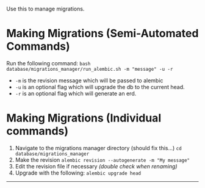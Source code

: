 Use this to manage migrations.


# Making Migrations (Semi-Automated Commands)
Run the following command: `bash database/migrations_manager/run_alembic.sh -m "message" -u -r`
* `-m` is the revision message which will be passed to alembic
* `-u` is an optional flag which will upgrade the db to the current head.
* `-r` is an optional flag which will generate an erd.


# Making Migrations (Individual commands)
1. Navigate to the migrations manager directory (should fix this...) `cd database/migrations_manager`
1. Make the revision `alembic revision --autogenerate -m "My message" `
2. Edit the revision file if necessary _(double check when renaming)_
3. Upgrade with the following: `alembic upgrade head`


---
